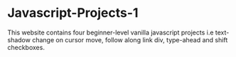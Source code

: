 # Javascript-Projects-1
This website contains four beginner-level vanilla javascript projects i.e text-shadow change on cursor move, follow along link div, type-ahead and shift checkboxes.
